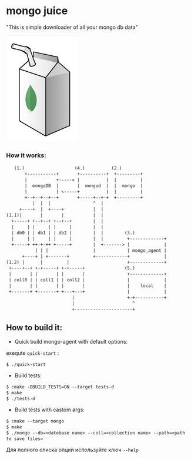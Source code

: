 # mongo juice

"This is simple downloader of all your mongo db data"

![logo][logo]

[logo]:/diz/logo-small.png 

[comment]: # (how to add text on the same level as img? TODO: that thing)

### How it works:

~~~
   (1.)                   (4.)          (2.)
       +-----------+       +----------+  +---------+
       |           +-----> |          |  |         |
       |  mongoDB  |       |  mongod  |  |  mongo  |
       |           | <-----+          |  |         |
       +--+--+--+--+       +-----+--+-+  +---------+
          |  |  |                ^  |
     +----+  |  +----+           |  |
(1.1)|       |       |           |  |
  +-----+ +--+--+ +--+--+        |  |
  |     | |     | |     |        |  |
  | db0 | | db1 | | db2 |        |  |        (3.)
  |     | |     | |     |        |  |         +-------------+
  +-----+ ++-+-++ +-----+        |  +-------> |             |
           | | |                 |            | mongo_agent |
      +----+ | +-------+         +------------+             |
(1.2) |      |         |                      +-------------+
 +----+--+ +-+-----+ +-+-----+               (5.)
 |       | |       | |       |                +-------------+
 | coll0 | | coll1 | | coll2 |                |             |
 |       | |       | |       |                |    local    |
 +-------+ +-------+ +---+---+                |             |
                         |                    +-+-----------+
                         |                      ^
                         +----------------------+

~~~
[comment]: # (use http://asciiflow.com to edit scheme)

## How to build it:

* Quick build mongo-agent with default options:
    
exequte ```quick-start``` :

~~~
$ ./quick-start
~~~

* Build tests:

~~~
$ cmake -DBUILD_TESTS=ON --target tests-d
$ make
$ ./tests-d
~~~

* Build tests with castom args:

~~~
$ cmake --target mongo
$ make
$ ./mongo --db=<datebase name> --coll=<collection name> --path=<path to save files>
~~~

Для полного списка опций используйте ключ ```--help```